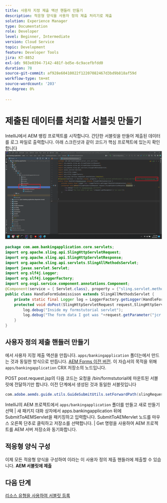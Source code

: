 ```yaml
---
title: 사용자 지정 제출 액션 핸들러 만들기
description: 적응형 양식을 사용자 정의 제출 처리기로 제출
solution: Experience Manager
type: Documentation
role: Developer
level: Beginner, Intermediate
version: Cloud Service
topic: Development
feature: Developer Tools
jira: KT-8852
exl-id: 983e0394-7142-481f-bd5e-6c9acefbfdd0
duration: 78
source-git-commit: af928e60410022f12207082467d3bd9b818af59d
workflow-type: tm+mt
source-wordcount: '203'
ht-degree: 0%

---
```


# 제출된 데이터를 처리할 서블릿 만들기

IntelliJ에서 AEM 뱅킹 프로젝트를 시작합니다.
간단한 서블릿을 만들어 제출된 데이터를 로그 파일로 출력합니다. 아래 스크린샷과 같이 코드가 핵심 프로젝트에 있는지 확인합니다
![create-servlet](assets/create-servlet.png)

```java
package com.aem.bankingapplication.core.servlets;
import org.apache.sling.api.SlingHttpServletRequest;
import org.apache.sling.api.SlingHttpServletResponse;
import org.apache.sling.api.servlets.SlingAllMethodsServlet;
import javax.servlet.Servlet;
import org.slf4j.Logger;
import org.slf4j.LoggerFactory;
import org.osgi.service.component.annotations.Component;
@Component(service = { Servlet.class}, property = {"sling.servlet.methods=post","sling.servlet.paths=/bin/formstutorial"})
public class HandleFormSubmissison extends SlingAllMethodsServlet {
    private static final Logger log = LoggerFactory.getLogger(HandleFormSubmissison.class);
    protected void doPost(SlingHttpServletRequest request,SlingHttpServletResponse response) {
        log.debug("Inside my formstutorial servlet");
        log.debug("The form data I got was "+request.getParameter("jcr:data"));
    }
}
```

## 사용자 정의 제출 핸들러 만들기

에서 사용자 지정 제출 액션을 만듭니다. `apps/bankingapplication` 폴더는에서 만드는 것과 동일한 방식으로 만듭니다. [AEM Forms 이전 버전](https://experienceleague.adobe.com/docs/experience-manager-learn/forms/adaptive-forms/custom-submit-aem-forms-article.html?lang=en). 이 자습서의 목적을 위해 `apps/bankingapplication` CRX 저장소의 노드입니다.

POST post.request.jsp의 다음 코드는 요청을 /bin/formstutorial에 마운트된 서블릿에 전달하기만 합니다. 이전 단계에서 생성된 것과 동일한 서블릿입니다

```java
com.adobe.aemds.guide.utils.GuideSubmitUtils.setForwardPath(slingRequest,"/bin/formstutorial",null,null);
```

IntelliJ의 AEM 프로젝트에서 `apps/bankingapplication` 폴더를 만들고 새로 만들기 선택 | 새 패키지 대화 상자에서 apps.bankingapplication 뒤에 SubmitToAEMServlet을 패키징하고 입력합니다. SubmitToAEMervlet 노드를 마우스 오른쪽 단추로 클릭하고 저장소를 선택합니다. | Get 명령을 사용하여 AEM 프로젝트를 AEM 서버 저장소와 동기화합니다.


## 적응형 양식 구성

이제 모든 적응형 양식을 구성하여 이라는 이 사용자 정의 제출 핸들러에 제출할 수 있습니다. **AEM 서블릿에 제출**

## 다음 단계

[리소스 유형을 사용하여 서블릿 등록](./registering-servlet-using-resourcetype.md)
